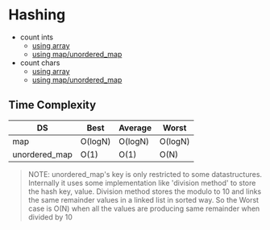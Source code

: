 # Hashing

- count ints
  - [using array](./codes/countInts.cpp)
  - [using map/unordered_map](./codes/countIntsUsingMap.cpp)
- count chars
  - [using array](./codes/countChars.cpp)
  - [using map/unordered_map](./codes/countCharsUsingMap.cpp)

## Time Complexity

| DS            | Best    | Average | Worst   |
| ------------- | ------- | ------- | ------- |
| map           | O(logN) | O(logN) | O(logN) |
| unordered_map | O(1)    | O(1)    | O(N)    |

> NOTE: unordered_map's key is only restricted to some datastructures.
> Internally it uses some implementation like 'division method' to store the hash key, value. Division method stores the modulo to 10 and links the same remainder values in a linked list in sorted way. So the Worst case is O(N) when all the values are producing same remainder when divided by 10
